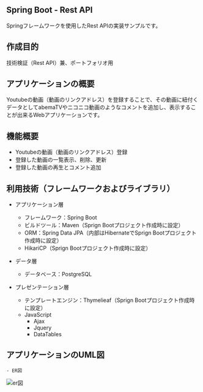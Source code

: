 ## Spring Boot - Rest API

Springフレームワークを使用したRest APIの実装サンプルです。

## 作成目的
技術検証（Rest API）兼、ポートフォリオ用

## アプリケーションの概要
Youtubeの動画（動画のリンクアドレス）を登録することで、その動画に紐付くデータとしてabemaTVやニコニコ動画のようなコメントを追加し、表示することが出来るWebアプリケーションです。

## 機能概要
- Youtubeの動画（動画のリンクアドレス）登録
- 登録した動画の一覧表示、削除、更新
- 登録した動画の再生とコメント追加

## 利用技術（フレームワークおよびライブラリ）
- アプリケーション層
    - フレームワーク：Spring Boot
    - ビルドツール：Maven（Sprign Bootプロジェクト作成時に設定）
    - ORM：Spring Data JPA（内部はHibernateでSprign Bootプロジェクト作成時に設定）
    - HikariCP（Sprign Bootプロジェクト作成時に設定）

- データ層
    - データベース：PostgreSQL

- プレゼンテーション層
    - テンプレートエンジン：Thymelieaf（Sprign Bootプロジェクト作成時に設定）
    - JavaScript
        - Ajax
        - Jquery
        - DataTables

## アプリケーションのUML図
    - ER図
![er図](https://user-images.githubusercontent.com/64893747/81170565-df934c80-8fd5-11ea-9e19-eb17e9d1ab3d.jpg)
